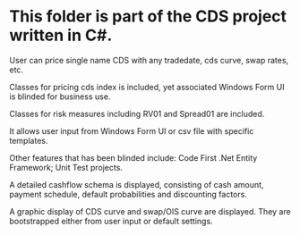 This folder is part of the CDS project written in C#.
========================================================
User can price single name CDS with any tradedate, cds curve, swap rates, etc.

Classes for pricing cds index is included, yet associated Windows Form UI is blinded for business use.

Classes for risk measures including RV01 and Spread01 are included.

It allows user input from Windows Form UI or csv file with specific templates.

Other features that has been blinded include: Code First .Net Entity Framework; Unit Test projects.

A detailed cashflow schema is displayed, consisting of cash amount, payment schedule, default probabilities and discounting factors.

A graphic display of CDS curve and swap/OIS curve are displayed. They are bootstrapped either from user input or default settings.
